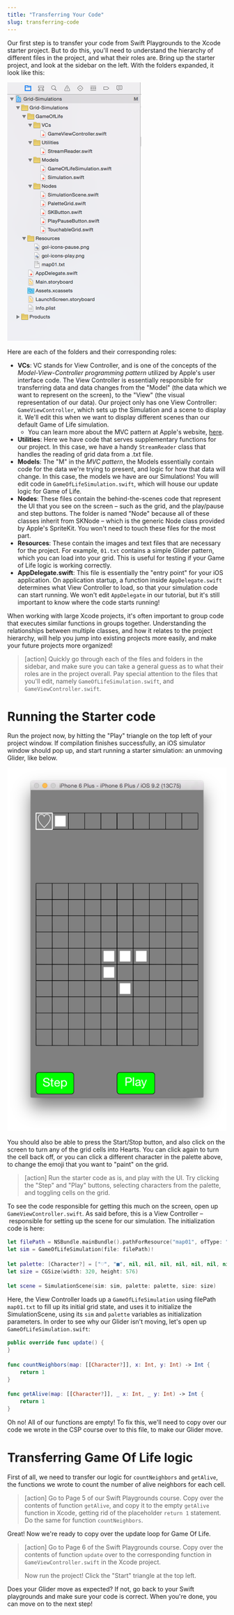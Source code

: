 ```yaml
---
title: "Transferring Your Code"
slug: transferring-code
---
```


Our first step is to transfer your code from Swift Playgrounds to the Xcode starter project. But to do this, you'll need to understand the hierarchy of different files in the project, and what their roles are. Bring up the starter project, and look at the sidebar on the left. With the folders expanded, it look like this:

![The left sidebar of your Xcode project](assets/project-hierarchy.png)

Here are each of the folders and their corresponding roles:

- __VCs__: VC stands for View Controller, and is one of the concepts of the _Model-View-Controller programming pattern_ utilized by Apple's user interface code. The View Controller is essentially responsible for transferring data and data changes from the "Model" (the data which we want to represent on the screen), to the "View" (the visual representation of our data). Our project only has one View Controller: `GameViewController`, which sets up the Simulation and a scene to display it. We'll edit this when we want to display different scenes than our default Game of Life simulation.
  - You can learn more about the MVC pattern at Apple's website, [here](https://developer.apple.com/library/mac/documentation/General/Conceptual/DevPedia-CocoaCore/MVC.html).
- __Utilities__: Here we have code that serves supplementary functions for our project. In this case, we have a handy `StreamReader` class that handles the reading of grid data from a .txt file.
- __Models__: The "M" in the _MVC pattern_, the Models essentially contain code for the data we're trying to present, and logic for how that data will change. In this case, the models we have are our Simulations! You will edit code in `GameOfLifeSimulation.swift`, which will house our update logic for Game of Life.
- __Nodes__: These files contain the behind-the-scenes code that represent the UI that you see on the screen – such as the grid, and the play/pause and step buttons. The folder is named "Node" because all of these classes inherit from SKNode – which is the generic Node class provided by Apple's SpriteKit. You won't need to touch these files for the most part.
- __Resources__: These contain the images and text files that are necessary for the project. For example, `01.txt` contains a simple Glider pattern, which you can load into your grid. This is useful for testing if your Game of Life logic is working correctly.
- __AppDelegate.swift__: This file is essentially the "entry point" for your iOS application. On application startup, a function inside `AppDelegate.swift` determines what View Controller to load, so that your simulation code can start running. We won't edit `AppDelegate` in our tutorial, but it's still important to know where the code starts running!

When working with large Xcode projects, it's often important to group code that executes similar functions in groups together. Understanding the relationships between multiple classes, and how it relates to the project hierarchy, will help you jump into existing projects more easily, and make your future projects more organized!

> [action]
> Quickly go through each of the files and folders in the sidebar, and make sure you can take a general guess as to what their roles are in the project overall. Pay special attention to the files that you'll edit, namely `GameOfLifeSimulation.swift`, and `GameViewController.swift`.

# Running the Starter code

Run the project now, by hitting the "Play" triangle on the top left of your project window. If compilation finishes successfully, an iOS simulator window should pop up, and start running a starter simulation: an unmoving Glider, like below.

![The starter code in action.](assets/starter-state.png)

You should also be able to press the Start/Stop button, and also click on the screen to turn any of the grid cells into Hearts. You can click again to turn the cell back off, or you can click a different character in the palette above, to change the emoji that you want to "paint" on the grid.

> [action]
> Run the starter code as is, and play with the UI. Try clicking the "Step" and "Play" buttons, selecting characters from the palette, and toggling cells on the grid.

To see the code responsible for getting this much on the screen, open up `GameViewController.swift`. As said before, this is a View Controller – responsible for setting up the scene for our simulation. The initialization code is here:

```swift
let filePath = NSBundle.mainBundle().pathForResource("map01", ofType: "txt")!
let sim = GameOfLifeSimulation(file: filePath)!

let palette: [Character?] = ["♡", "■", nil, nil, nil, nil, nil, nil, nil, nil]
let size = CGSize(width: 320, height: 576)

let scene = SimulationScene(sim: sim, palette: palette, size: size)
```

Here, the View Controller loads up a `GameOfLifeSimulation` using filePath `map01.txt` to fill up its initial grid state, and uses it to initialize the SimulationScene, using its `sim` and `palette` variables as initialization parameters. In order to see why our Glider isn't moving, let's open up `GameOfLifeSimulation.swift`:

```swift
public override func update() {
}

func countNeighbors(map: [[Character?]], x: Int, y: Int) -> Int {
    return 1
}

func getAlive(map: [[Character?]], _ x: Int, _ y: Int) -> Int {
    return 1
}
```

Oh no! All of our functions are empty! To fix this, we'll need to copy over our code we wrote in the CSP course over to this file, to make our Glider move.

# Transferring Game Of Life logic

First of all, we need to transfer our logic for `countNeighbors` and `getAlive`, the functions we wrote to count the number of alive neighbors for each cell.

> [action]
> Go to Page 5 of our Swift Playgrounds course. Copy over the contents of function `getAlive`, and copy it to the empty `getAlive` function in Xcode, getting rid of the placeholder `return 1` statement. Do the same for function `countNeighbors`.

Great! Now we're ready to copy over the update loop for Game Of Life.

> [action]
> Go to Page 6 of the Swift Playgrounds course. Copy over the contents of function `update` over to the corresponding function in `GameViewController.swift` in the Xcode project.
>
> Now run the project! Click the "Start" triangle at the top left.

Does your Glider move as expected? If not, go back to your Swift playgrounds and make sure your code is correct. When you're done, you can move on to the next step!
